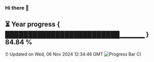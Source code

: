 ### Hi there 👋
⏳ Year progress { █████████████████████████▁▁▁▁▁ } 84.84 %
---
⏰ Updated on Wed, 06 Nov 2024 12:34:46 GMT
![Progress Bar CI](https://github.com/liununu/liununu/workflows/Progress%20Bar%20CI/badge.svg)
